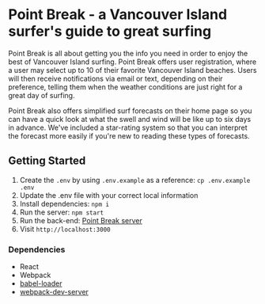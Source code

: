 # Point Break - a Vancouver Island surfer's guide to great surfing
Point Break is all about getting you the info you need in order to enjoy the best of Vancouver Island surfing. Point Break offers user registration, where a user may select up to 10 of their favorite Vancouver Island beaches. Users will then receive notifications via email or text, depending on their preference, telling them when the weather conditions are just right for a great day of surfing. 

Point Break also offers simplified surf forecasts on their home page so you can have a quick look at what the swell and wind will be like up to six days in advance. We've included a star-rating system so that you can interpret the forecast more easily if you're new to reading these types of forecasts. 

## Getting Started

1. Create the `.env` by using `.env.example` as a reference: `cp .env.example .env`
2. Update the .env file with your correct local information
3. Install dependencies: `npm i`
4. Run the server: `npm start`
5. Run the back-end: [Point Break server](https://github.com/hellocathleen/VI-Surf-Buddy) 
6. Visit `http://localhost:3000`

### Dependencies

* React
* Webpack
* [babel-loader](https://github.com/babel/babel-loader)
* [webpack-dev-server](https://github.com/webpack/webpack-dev-server)
